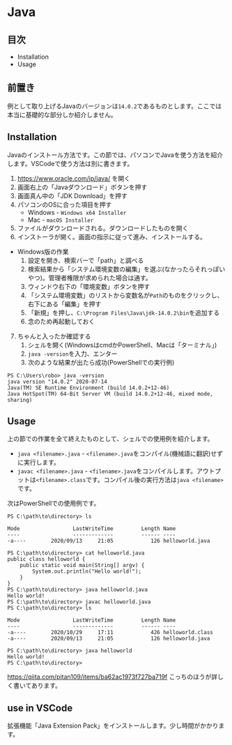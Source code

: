 # Java

## 目次

* Installation
* Usage

## 前置き

例として取り上げるJavaのバージョンは`14.0.2`であるものとします。ここでは本当に基礎的な部分しか紹介しません。

## Installation

Javaのインストール方法です。この節では、パソコンでJavaを使う方法を紹介します。VSCodeで使う方法は別に書きます。

1. https://www.oracle.com/jp/java/ を開く
2. 画面右上の「Javaダウンロード」ボタンを押す
3. 画面真ん中の「JDK Download」を押す
4. パソコンのOSに合った項目を押す
    * Windows - `Windows x64 Installer`
    * Mac - `macOS Installer`
5. ファイルがダウンロードされる。ダウンロードしたものを開く
6. インストーラが開く。画面の指示に従って進み、インストールする。
* Windows版の作業
    1. 設定を開き、検索バーで「path」と調べる
    2. 検索結果から「システム環境変数の編集」を選ぶ(なかったらそれっぽいやつ)。管理者権限が求められた場合は通す。
    3. ウィンドウ右下の「環境変数」ボタンを押す
    4. 「システム環境変数」のリストから変数名が`Path`のものをクリックし、右下にある「編集」を押す
    5. 「新規」を押し、`C:\Program Files\Java\jdk-14.0.2\bin`を追加する
    6. 念のため再起動しておく
7. ちゃんと入ったか確認する
    1. シェルを開く(WindowsはcmdかPowerShell、Macは「ターミナル」)
    2. `java -version`を入力、エンター
    3. 次のような結果が出たら成功(PowerShellでの実行例)

```
PS C:\Users\robo> java -version
java version "14.0.2" 2020-07-14
Java(TM) SE Runtime Environment (build 14.0.2+12-46)
Java HotSpot(TM) 64-Bit Server VM (build 14.0.2+12-46, mixed mode, sharing)
```

## Usage

上の節での作業を全て終えたものとして、シェルでの使用例を紹介します。

* `java <filename>.java` - `<filename>.java`をコンパイル(機械語に翻訳)せずに実行します。
* `javac <filename>.java` - `<filename>.java`をコンパイルします。アウトプットは`<filename>.class`です。コンパイル後の実行方法は`java <filename>`です。

次はPowerShellでの使用例です。

```
PS C:\path\to\directory> ls

Mode                 LastWriteTime         Length Name
----                 -------------         ------ ----
-a----        2020/09/13     21:05            126 helloworld.java

PS C:\path\to\directory> cat helloworld.java
public class helloworld {
    public static void main(String[] argv) {
        System.out.println("Hello world!");
    }
}
PS C:\path\to\directory> java helloworld.java
Hello world!
PS C:\path\to\directory> javac helloworld.java
PS C:\path\to\directory> ls

Mode                 LastWriteTime         Length Name
----                 -------------         ------ ----
-a----        2020/10/29     17:11            426 helloworld.class
-a----        2020/09/13     21:05            126 helloworld.java

PS C:\path\to\directory> java helloworld
Hello world!
PS C:\path\to\directory>
```

https://qiita.com/pitan109/items/ba62ac1973f727ba719f
こっちのほうが詳しく書いてあります。

## use in VSCode

拡張機能「Java Extension Pack」をインストールします。少し時間がかかります。
